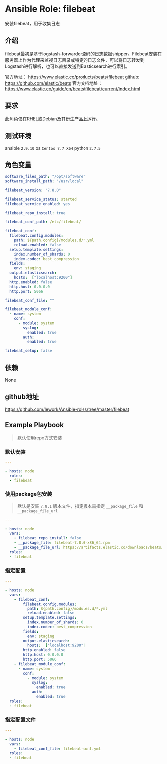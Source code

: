 # Ansible Role: filebeat

安装filebeat，用于收集日志

## 介绍
filebeat最初是基于logstash-forwarder源码的日志数据shipper。Filebeat安装在服务器上作为代理来监视日志目录或特定的日志文件，可以将日志转发到Logstash进行解析，也可以直接发送到Elasticsearch进行索引。

官方地址： https://www.elastic.co/products/beats/filebeat
github: https://github.com/elastic/beats
官方文档地址：https://www.elastic.co/guide/en/beats/filebeat/current/index.html

## 要求

此角色仅在RHEL或Debian及其衍生产品上运行。

## 测试环境

ansible `2.9.10`
os `Centos 7.7 X64`
python `2.7.5`

## 角色变量
```yaml
software_files_path: "/opt/software"
software_install_path: "/usr/local"

filebeat_version: "7.8.0"

filebeat_service_status: started
filebeat_service_enabled: yes

filebeat_repo_install: true

filebeat_conf_path: /etc/filebeat/

filebeat_conf:
  filebeat.config.modules:
    path: ${path.config}/modules.d/*.yml
    reload.enabled: false
  setup.template.settings:
    index.number_of_shards: 0
    index.codec: best_compression
  fields:
    env: staging
  output.elasticsearch:
    hosts:  ["localhost:9200"]
  http.enabled: false
  http.host: 0.0.0.0
  http.port: 5066
  
filebeat_conf_file: ""

filebeat_module_conf:
  - name: system
    conf:
      - module: system
        syslog:
          enabled: true
        auth:
          enabled: true

filebeat_setup: false
```

## 依赖

None

## github地址
https://github.com/lework/Ansible-roles/tree/master/filebeat

## Example Playbook

> 默认使用repo方式安装

### 默认安装

```yaml
---

- hosts: node
  roles:
  - filebeat
```

### 使用package包安装

> 默认是安装 `7.8.1` 版本文件，指定版本需指定 `__package_file` 和 `__package_file_url`

```yaml
---

- hosts: node
  vars:
    - filebeat_repo_install: false
    - __package_file: filebeat-7.8.0-x86_64.rpm
    - __package_file_url: https://artifacts.elastic.co/downloads/beats/filebeat/filebeat-7.8.0-x86_64.rpm
  roles:
  - filebeat
```

### 指定配置

```yaml
---

- hosts: node
  vars:
    - filebeat_conf:
        filebeat.config.modules:
          path: ${path.config}/modules.d/*.yml
          reload.enabled: false
        setup.template.settings:
          index.number_of_shards: 0
          index.codec: best_compression
        fields:
          env: staging
        output.elasticsearch:
          hosts:  ["localhost:9200"]
        http.enabled: false
        http.host: 0.0.0.0
        http.port: 5066
    - filebeat_module_conf:
      - name: system
        conf:
          - module: system
            syslog:
              enabled: true
            auth:
              enabled: true
  roles:
  - filebeat
```

### 指定配置文件

```yaml
---

- hosts: node
  vars:
    - filebeat_conf_file: filebeat-conf.yml
  roles:
  - filebeat
```
